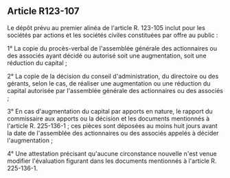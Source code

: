 Article R123-107
----
Le dépôt prévu au premier alinéa de l'article R. 123-105 inclut pour les
sociétés par actions et les sociétés civiles constituées par offre au public :

1° La copie du procès-verbal de l'assemblée générale des actionnaires ou des
associés ayant décidé ou autorisé soit une augmentation, soit une réduction du
capital ;

2° La copie de la décision du conseil d'administration, du directoire ou des
gérants, selon le cas, de réaliser une augmentation ou une réduction du capital
autorisée par l'assemblée générale des actionnaires ou des associés ;

3° En cas d'augmentation du capital par apports en nature, le rapport du
commissaire aux apports ou la décision et les documents mentionnés à l'article
R. 225-136-1 ; ces pièces sont déposées au moins huit jours avant la date de
l'assemblée des actionnaires ou des associés appelés à décider l'augmentation ;

4° Une attestation précisant qu'aucune circonstance nouvelle n'est venue
modifier l'évaluation figurant dans les documents mentionnés à l'article R.
225-136-1.
